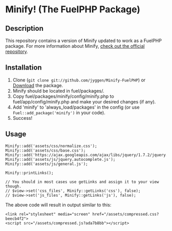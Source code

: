 # Minify! (The FuelPHP Package) #

## Description ##
This repository contains a version of Minify updated to work as a FuelPHP package. For more information about Minify, [check out the official repository](https://github.com/jyggen/Minify).

## Installation ##
1. Clone (`git clone git://github.com/jyggen/Minify-FuelPHP`) or [Download](https://github.com/jyggen/Minify-FuelPHP/zipball/master) the package.
2. Minify should be located in fuel/packages/.
3. Copy fuel/packages/minify/config/minify.php to fuel/app/config/minify.php and make your desired changes (if any).
4. Add 'minify' to 'always_load/packages' in the config (or use `Fuel::add_package('minify')` in your code).
5. Success!

## Usage ##

	Minify::add('assets/css/normalize.css');
	Minify::add('assets/css/base.css');
	Minify::add('https://ajax.googleapis.com/ajax/libs/jquery/1.7.2/jquery.js');
	Minify::add('assets/js/jquery.autocomplete.js');
	Minify::add('assets/js/general.js');
	
	Minify::printLinks();
	
	// You should in most cases use getLinks and assign it to your view though.
	// $view->set('css_files', Minify::getLinks('css'), false);
	// $view->set('js_files', Minify::getLinks('js'), false);

The above code will result in output similar to this:

	<link rel="stylesheet" media="screen" href="/assets/compressed.css?beecb4f2">
	<script src="/assets/compressed.js?ada7b8bb"></script>